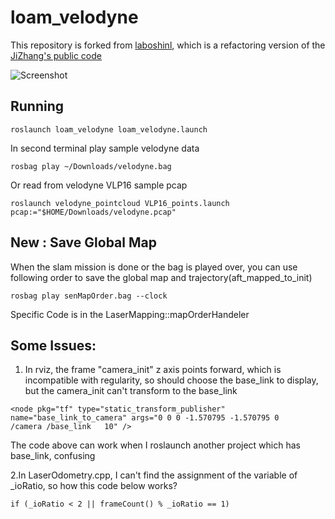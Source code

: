 # loam_velodyne

This repository is forked from [laboshinl](https://github.com/laboshinl/loam_velodyne), which is a refactoring version of the [JiZhang's public code](http://docs.ros.org/indigo/api/loam_velodyne/html/files.html)

![Screenshot](/capture.bmp)

## Running

```
roslaunch loam_velodyne loam_velodyne.launch
```

In second terminal play sample velodyne data
```
rosbag play ~/Downloads/velodyne.bag 
```

Or read from velodyne VLP16 sample pcap
```
roslaunch velodyne_pointcloud VLP16_points.launch pcap:="$HOME/Downloads/velodyne.pcap"
```

## New : Save Global Map
When the slam mission is done or the bag is played over, you can use following order to save the global map and trajectory(aft_mapped_to_init)
```
rosbag play senMapOrder.bag --clock
```
Specific Code is in the LaserMapping::mapOrderHandeler

## Some Issues:
1. In rviz, the frame "camera_init" z axis points forward, which is incompatible with regularity, so should choose the base_link to display, but the camera_init can't transform to the base_link
```
<node pkg="tf" type="static_transform_publisher" name="base_link_to_camera" args="0 0 0 -1.570795 -1.570795 0        /camera /base_link   10" />
```
The code above can work when I roslaunch another project which has base_link, confusing

2.In LaserOdometry.cpp, I can't find the assignment of the variable of _ioRatio, so how this code below works?
 ```
 if (_ioRatio < 2 || frameCount() % _ioRatio == 1)  

 ```

